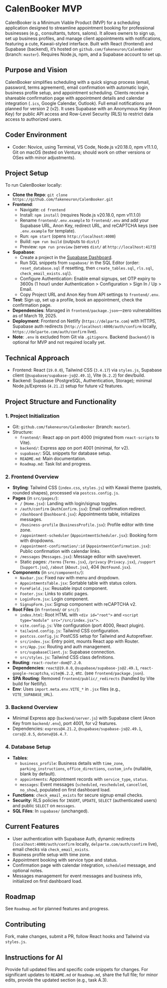 # CalenBooker MVP

CalenBooker is a Minimum Viable Product (MVP) for a scheduling application designed to streamline appointment booking for professional businesses (e.g., consultants, tutors, salons). It allows owners to sign up, set up business profiles, and manage client appointments with notifications, featuring a cute, Kawaii-styled interface. Built with React (frontend) and Supabase (backend), it’s hosted on `github.com/fakeneuron/CalenBooker` (branch: `master`). Requires Node.js, npm, and a Supabase account to set up.

## Purpose and Vision

CalenBooker simplifies scheduling with a quick signup process (email, password, terms agreement), email confirmation with automatic login, business profile setup, and appointment scheduling. Clients receive a shareable confirmation page with appointment details and calendar integration (`.ics`, Google Calendar, Outlook). Full email notifications are planned for version 2 (v2). It uses Supabase with an Anonymous Key (Anon Key) for public API access and Row-Level Security (RLS) to restrict data access to authorized users.

## Coder Environment

- Coder: Novice, using Terminal, VS Code, Node.js v20.18.0, npm v11.1.0, Git on macOS (tested on Ventura; should work on other versions or OSes with minor adjustments).

## Project Setup

To run CalenBooker locally:

- **Clone the Repo**: `git clone https://github.com/fakeneuron/CalenBooker.git`
- **Frontend**:
  - Navigate: `cd frontend`
  - Install: `npm install` (requires Node.js v20.18.0, npm v11.1.0)
  - Rename `frontend/.env.example` to `frontend/.env` and add your Supabase URL, Anon Key, redirect URL, and reCAPTCHA keys (see `.env.example` for template).
  - Run: `npm start` (opens `http://localhost:4000`)
  - Build: `npm run build` (outputs to `dist/`)
  - Preview: `npm run preview` (serves `dist/` at `http://localhost:4173`)
- **Supabase**:
  - Create a project in the [Supabase Dashboard](https://supabase.com/dashboard).
  - Run SQL snippets from `supabase/` in the SQL Editor (order: `reset_database.sql` if resetting, then `create_tables.sql`, `rls.sql`, `check_email_exists.sql`).
  - Configure Authentication: Enable email signups, set OTP expiry to 3600s (1 hour) under Authentication > Configuration > Sign In / Up > Email.
  - Copy Project URL and Anon Key from API settings to `frontend/.env`.
- **Test**: Sign up, set up a profile, book an appointment, check the confirmation page.
- **Dependencies**: Managed in `frontend/package.json`—zero vulnerabilities as of March 19, 2025.
- **Deployment**: Frontend on Netlify (`https://delparte.com`) with HTTPS, Supabase auth redirects (`http://localhost:4000/auth/confirm` locally, `https://delparte.com/auth/confirm` live).
- **Note**: `.env` is excluded from Git via `.gitignore`. Backend (`backend/`) is optional for MVP and not required locally yet.

## Technical Approach

- Frontend: React (`19.0.0`), Tailwind CSS (`3.4.17`) via `styles.js`, Supabase client (`@supabase/supabase-js@2.49.1`), Vite (`6.2.2`) for dev/build.
- Backend: Supabase (PostgreSQL, Authentication, Storage); minimal Node.js/Express (`4.21.2`) setup for future v2 features.

## Project Structure and Functionality

### 1. Project Initialization

- Git: `github.com/fakeneuron/CalenBooker` (branch: `master`).
- Structure:
  - `frontend/`: React app on port 4000 (migrated from `react-scripts` to Vite).
  - `backend/`: Express app on port 4001 (minimal, for v2).
  - `supabase/`: SQL snippets for database setup.
  - `README.md`: Main documentation.
  - `Roadmap.md`: Task list and progress.

### 2. Frontend Overview

- **Styling**: Tailwind CSS (`index.css`, `styles.js`) with Kawaii theme (pastels, rounded shapes), processed via `postcss.config.js`.
- **Pages** (in `src/pages/`):
  - `/` (`Home.jsx`): Landing with login/signup toggles.
  - `/auth/confirm` (`AuthConfirm.jsx`): Email confirmation redirect.
  - `/dashboard` (`Dashboard.jsx`): Appointments table, initializes messages.
  - `/business-profile` (`BusinessProfile.jsx`): Profile editor with time zone.
  - `/appointment-scheduler` (`AppointmentScheduler.jsx`): Booking form with dropdowns.
  - `/appointment-confirmation/:id` (`AppointmentConfirmation.jsx`): Public confirmation with calendar links.
  - `/messages` (`Messages.jsx`): Message editor with save/revert.
  - Static pages: `/terms` (`Terms.jsx`), `/privacy` (`Privacy.jsx`), `/support` (`Support.jsx`), `/about` (`About.jsx`), 404 (`NotFound.jsx`).
- **Components** (in `src/components/`):
  - `Navbar.jsx`: Fixed nav with menu and dropdown.
  - `AppointmentsTable.jsx`: Sortable table with status colors.
  - `FormField.jsx`: Reusable input component.
  - `Footer.jsx`: Links to static pages.
  - `LoginForm.jsx`: Login component.
  - `SignupForm.jsx`: Signup component with reCAPTCHA v2.
- **Root Files** (in `frontend/` or `src/`):
  - `index.html`: Root HTML with `<div id="root">` and `<script type="module" src="/src/index.jsx">`.
  - `vite.config.js`: Vite configuration (port 4000, React plugin).
  - `tailwind.config.js`: Tailwind CSS configuration.
  - `postcss.config.js`: PostCSS setup for Tailwind and Autoprefixer.
  - `src/index.jsx`: Entry point, mounts React app with Router.
  - `src/App.jsx`: Routing and auth management.
  - `src/supabaseClient.js`: Supabase connection.
  - `src/styles.js`: Tailwind CSS class definitions.
- **Routing**: `react-router-dom@7.2.0`.
- **Dependencies**: `react@19.0.0`, `@supabase/supabase-js@2.49.1`, `react-google-recaptcha`, `vite@6.2.2`, etc. (see `frontend/package.json`).
- **SPA Routing**: Removed `frontend/public/_redirects` (handled by Vite build for Netlify).
- **Env**: Uses `import.meta.env.VITE_*` in `.jsx` files (e.g., `VITE_SUPABASE_URL`).

### 3. Backend Overview

- Minimal Express app (`backend/server.js`) with Supabase client (Anon Key from `backend/.env`), port 4001, for v2 features.
- Dependencies: `express@4.21.2`, `@supabase/supabase-js@2.49.1`, `cors@2.8.5`, `dotenv@16.4.7`.

### 4. Database Setup

- **Tables**:
  - `business_profile`: Business details with `time_zone`, `parking_instructions`, `office_directions`, `custom_info` (nullable, blank by default).
  - `appointments`: Appointment records with `service_type`, `status`.
  - `messages`: Event messages (`scheduled`, `rescheduled`, `cancelled`, `no_show`), populated on first dashboard load.
- **Functions**: `check_email_exists` for secure signup email checks.
- **Security**: RLS policies for `INSERT`, `UPDATE`, `SELECT` (authenticated users) and public `SELECT` on `messages`.
- **SQL Files**: In `supabase/` (unchanged).

## Current Features

- User authentication with Supabase Auth, dynamic redirects (`localhost:4000/auth/confirm` locally, `delparte.com/auth/confirm` live), email checks via `check_email_exists`.
- Business profile setup with time zone.
- Appointment booking with service type and status.
- Confirmation page with calendar integration, `scheduled` message, and optional notes.
- Messages management for event messages and business info, initialized on first dashboard load.

## Roadmap

See `Roadmap.md` for planned features and progress.

## Contributing

Fork, make changes, submit a PR, follow React hooks and Tailwind via `styles.js`.

## Instructions for AI

Provide full updated files and specific code snippets for changes. For significant updates to `README.md` or `Roadmap.md`, share the full file; for minor edits, provide the updated section (e.g., task A.3).
